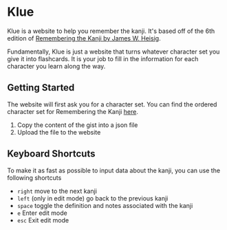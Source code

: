 # Klue

Klue is a website to help you remember the kanji. It's based off of the 6th edition of [Remembering the Kanji by James W. Heisig](https://www.amazon.com/Remembering-Kanji-Complete-Japanese-Characters/dp/0824835921).

Fundamentally, Klue is just a website that turns whatever character set you give it into flashcards. It is your job to fill in the information for each character you learn along the way.

## Getting Started

The website will first ask you for a character set. You can find the ordered character set for Remembering the Kanji [here](https://gist.github.com/llGaetanll/b7ce3ef325e6c6da0f3e45d66fd5d7c9).

1. Copy the content of the gist into a json file
2. Upload the file to the website

## Keyboard Shortcuts

To make it as fast as possible to input data about the kanji, you can use the following shortcuts

- `right` move to the next kanji
- `left` (only in edit mode) go back to the previous kanji
- `space` toggle the definition and notes associated with the kanji
- `e` Enter edit mode
- `esc` Exit edit mode
